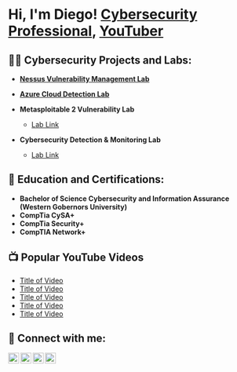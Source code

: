 <h1>Hi, I'm Diego! <a href="https://www.linkedin.com/in/juan-diego-ramirez01/">Cybersecurity Professional</a>, <a href="https://www.youtube.com/@ce1estia1/">YouTuber</a></h1>

<h2>👨‍💻 Cybersecurity Projects and Labs:</h2>

- <b>[Nessus Vulnerability Management Lab](https://github.com/jdrz/NessusVulnerabilityLab)</b>

- <b>[Azure Cloud Detection Lab](https://github.com/jdrz/NessusVulnerabilityLab)</b>
  
- <b>Metasploitable 2 Vulnerability Lab</b>
  - [Lab Link](https://github.com/joshmadakor1/4chan-Image-Analysis-Middleware-C964)</b></i>
- <b>Cybersecurity Detection & Monitoring Lab</b>
  - [Lab Link](https://github.com/joshmadakor1/Sentinel-Lab)
 
 <h2> 🌱 Education and Certifications:</h2>

- <b>Bachelor of Science Cybersecurity and Information Assurance (Western Gobernors University)</b>
- <b>CompTia CySA+</b>
- <b>CompTia Security+</b>
- <b>CompTIA Network+</b>

<h2>📺 Popular YouTube Videos</h2>

- [Title of Video](https://www.youtube.com/watch?v=a83ASGn_V_s)
- [Title of Video](https://www.youtube.com/watch?v=uHy3oM7NnoU)
- [Title of Video](https://www.youtube.com/watch?v=N-L9hklSlNk)
- [Title of Video](https://www.youtube.com/watch?v=OfvdQeh79s0)
- [Title of Video](https://www.youtube.com/watch?v=E2MwRWxDBkA)

<h2> 🤳 Connect with me:</h2>

[<img align="left" alt="JoshMadakor | YouTube" width="22px" src="https://cdn.jsdelivr.net/npm/simple-icons@v3/icons/youtube.svg" />][youtube]
[<img align="left" alt="JoshMadakor | Twitter" width="22px" src="https://cdn.jsdelivr.net/npm/simple-icons@v3/icons/twitter.svg" />][twitter]
[<img align="left" alt="JoshMadakor | LinkedIn" width="22px" src="https://cdn.jsdelivr.net/npm/simple-icons@v3/icons/linkedin.svg" />][linkedin]
[<img align="left" alt="JoshMadakor | Instagram" width="22px" src="https://cdn.jsdelivr.net/npm/simple-icons@v3/icons/instagram.svg" />][instagram]

[twitter]: https://twitter.com/joshmadakor
[youtube]: https://www.youtube.com/c/joshmadakor
[instagram]: https://www.instagram.com/joshmadakor/
[linkedin]: https://linkedin.com/in/juan-diego-ramirez01/

<!--
**joshmadakor1/joshmadakor1** is a ✨ _special_ ✨ repository because its `README.md` (this file) appears on your GitHub profile.

Here are some ideas to get you started:

- 🔭 I’m currently working on ...
- 🌱 I’m currently learning ...
- 👯 I’m looking to collaborate on ...
- 🤔 I’m looking for help with ...
- 💬 Ask me about ...
- 📫 How to reach me: ...
- 😄 Pronouns: ...
- ⚡ Fun fact: ...
-->
